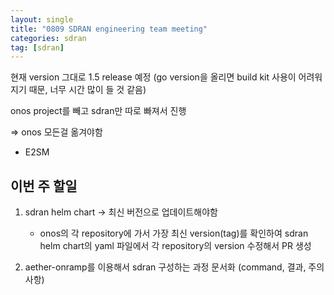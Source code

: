 ```yaml
---
layout: single
title: "0809 SDRAN engineering team meeting"
categories: sdran
tag: [sdran]
---
```


현재 version 그대로 1.5 release 예정
(go version을 올리면 build kit 사용이 어려워지기 때문, 너무 시간 많이 들 것 같음)

onos project를 빼고 sdran만 따로 빠져서 진행

=> onos 모든걸 옮겨야함


- E2SM 



## 이번 주 할일

1. sdran helm chart -> 최신 버전으로 업데이트해야함
    - onos의 각 repository에 가서 가장 최신 version(tag)를 확인하여 sdran helm chart의 yaml 파일에서 각 repository의 version 수정해서 PR 생성


2. aether-onramp를 이용해서 sdran 구성하는 과정 문서화 (command, 결과, 주의사항)